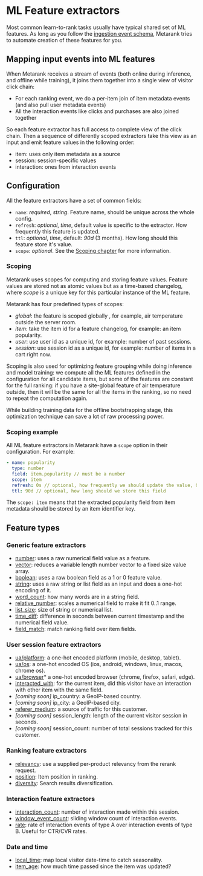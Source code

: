 # ML Feature extractors

Most common learn-to-rank tasks usually have typical shared set of ML features. As long as you follow the 
[ingestion event schema](../event-schema.md), Metarank tries to automate creation of these features for you.

## Mapping input events into ML features

When Metarank receives a stream of events (both online during inference, and offline while training), it joins them together
into a single view of visitor click chain:
* For each ranking event, we do a per-item join of item metadata events (and also pull user metadata events)
* All the interaction events like clicks and purchases are also joined together

So each feature extractor has full access to complete view of the click chain. Then a sequence of differently scoped
extractors take this view as an input and emit feature values in the following order:
* item: uses only item metadata as a source
* session: session-specific values
* interaction: ones from interaction events

## Configuration

All the feature extractors have a set of common fields:
* `name`: *required*, *string*. Feature name, should be unique across the whole config.
* `refresh`: *optional*, *time*, default value is specific to the extractor. How frequently this feature is updated.
* `ttl`: *optional*, *time*, default: *90d* (3 months). How long should this feature store it's value.
* `scope`: *optional*. See the [Scoping chapter](feature-extractors.md#scoping) for more information.

### Scoping

Metarank uses scopes for computing and storing feature values. Feature values are stored not as atomic
values but as a time-based changelog, where *scope* is a unique key for this particular
instance of the ML feature.

Metarank has four predefined types of scopes:

* *global*: the feature is scoped globally , for example, air temperature outside the server room.
* *item*: take the item id for a feature changelog, for example: an item popularity.
* *user*: use user id as a unique id, for example: number of past sessions.
* *session*: use session id as a unique id, for example: number of items in a cart right now.

Scoping is also used for optimizing feature grouping while doing inference and model training:
we compute all the ML features defined in the configuration for all candidate items, but some of the features are
constant for the full ranking: if you have a site-global feature of air temperature outside, then it will be
the same for all the items in the ranking, so no need to repeat the computation again.

While building training data for the offline bootstrapping stage, this optimization technique can save a lot of raw processing power.

### Scoping example

All ML feature extractors in Metarank have a `scope` option in their configuration. For example:

```yaml
- name: popularity
  type: number
  field: item.popularity // must be a number
  scope: item
  refresh: 0s // optional, how frequently we should update the value, 0s by default
  ttl: 90d // optional, how long should we store this field
```

The `scope: item` means that the extracted popularity field from item metadata should be stored by an item identifier key.

## Feature types

### Generic feature extractors
* [number](features/scalar.md#boolean-and-numerical-extractors): uses a raw numerical field value as a feature.
* [vector](features/scalar.md#vector-extractor): reduces a variable length number vector to a fixed size value array.
* [boolean](features/scalar.md#boolean-and-numerical-extractors): uses a raw boolean field as a 1 or 0 feature value.
* [string](features/scalar.md#string-extractors): uses a raw string or list<string> field as an input and does a one-hot encoding of it.
* [word_count](features/generic.md#word-count): how many words are in a string field.
* [relative_number](features/generic.md#relative-number): scales a numerical field to make it fit 0..1 range.
* [list_size](features/generic.md#list-size): size of string or numerical list.
* [time_diff](features/generic.md#time-difference): difference in seconds between current timestamp and the numerical field value.
* [field_match](features/text.md#field_match): match ranking field over item fields.

### User session feature extractors
* [ua/platform](features/user-session.md#user-agent-field-extractor): a one-hot encoded platform (mobile, desktop, tablet).
* [ua/os](features/user-session.md#user-agent-field-extractor): a one-hot encoded OS (ios, android, windows, linux, macos, chrome os).
* [ua/browser](features/user-session.md#user-agent-field-extractor)* a one-hot encoded browser (chrome, firefox, safari, edge).
* [interacted_with](features/user-session.md#interacted-with): for the current item, did this visitor have an interaction with other item with the same field.
* *[coming soon]* ip_country: a GeoIP-based country.
* *[coming soon]* ip_city: a GeoIP-based city.
* [referer_medium](features/user-session.md#referer): a source of traffic for this customer.
* *[coming soon]* session_length: length of the current visitor session in seconds.
* *[coming soon]* session_count: number of total sessions tracked for this customer.


### Ranking feature extractors
* [relevancy](features/relevancy.md#ranking): use a supplied per-product relevancy from the rerank request.
* [position](features/relevancy.md#position): Item position in ranking.
* [diversity](features/diversity.md): Search results diversification.

### Interaction feature extractors
* [interaction_count](features/counters.md#interaction-counter): number of interaction made within this session.
* [window_event_count](features/counters.md#windowed-counter): sliding window count of interaction events.
* [rate](features/counters.md#rate): rate of interaction events of type A over interaction events of type B. Useful for CTR/CVR rates.

### Date and time
* [local_time](features/datetime.md#local_time-extractor): map local visitor date-time to catch seasonality.
* [item_age](features/datetime.md#item_age): how much time passed since the item was updated?